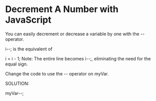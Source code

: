 # Decrement A Number with JavaScript

You can easily decrement or decrease a variable by one with the -- operator.

i--;
is the equivalent of

i = i - 1;
Note: The entire line becomes i--;, eliminating the need for the equal sign.

Change the code to use the -- operator on myVar.

SOLUTION:

myVar--;